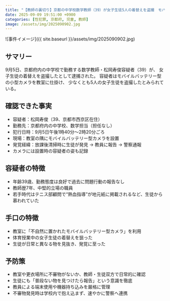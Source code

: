```yaml
---
title: "【教師の裏切り】京都の中学校数学教師（39）が女子生徒5人の着替えを盗撮　モバイルバッテリー型カメラで"
date: 2025-09-09 19:51:00 +0900
categories: [性犯罪, 京都府, 児童, 教師]
image: /assets/img/2025090902.jpg
---
```

![事件イメージ]({{ site.baseurl }}/assets/img/2025090902.jpg)

## サマリー
9月5日、京都府内の中学校で勤務する数学教師・松岡寿俊容疑者（39）が、  女子生徒の着替えを盗撮したとして逮捕された。  容疑者はモバイルバッテリー型の小型カメラを教室に仕掛け、  少なくとも5人の女子生徒を盗撮したとみられている。  
<!--more-->

## 確認できた事実
- 容疑者：松岡寿俊（39、京都市西京区在住）  
- 勤務先：京都府内の中学校、数学担当（担任なし）  
- 犯行日時：9月5日午後1時40分〜2時20分ごろ  
- 現場：教室の隅にモバイルバッテリー型カメラを設置  
- 発覚経緯：放課後清掃時に生徒が発見 → 教員に報告 → 警察通報  
- カメラには設置時の容疑者の姿も記録  

## 容疑者の特徴
- 年齢39歳、勤務態度は良好で過去に問題行動の報告なし  
- 教師歴7年、中堅的立場の職員  
- 若手時代はテニス部顧問で“熱血指導”が地元紙に掲載されるなど、生徒から慕われていた  

## 手口の特徴
- 教室に「不自然に置かれたモバイルバッテリー型カメラ」を利用  
- 体育授業中の女子生徒の着替えを狙った  
- 生徒が日常と異なる物を見抜き、発覚に至った  

## 予防策
- 教室や更衣場所に不審物がないか、教師・生徒双方で日常的に確認  
- 生徒にも「普段ない物を見つけたら報告」という意識を徹底  
- 教員による端末使用や機器持ち込みを厳格に管理  
- 不審物発見時は学校内で抱え込まず、速やかに警察へ連携  
